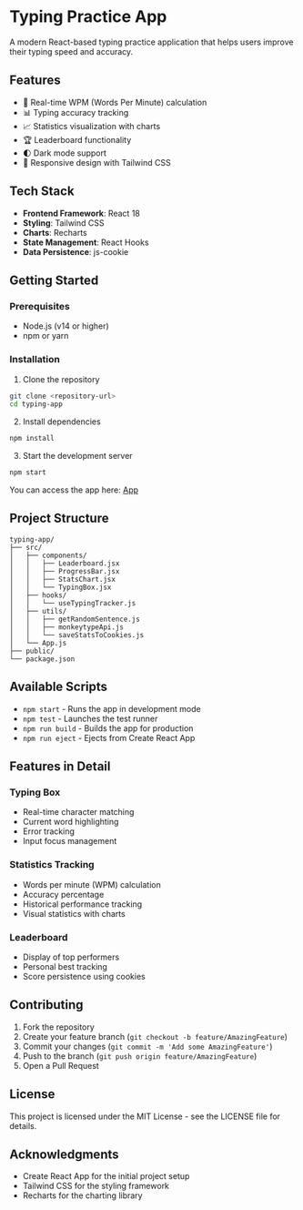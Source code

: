 # Typing Practice App

A modern React-based typing practice application that helps users improve their typing speed and accuracy.

## Features

- 🚀 Real-time WPM (Words Per Minute) calculation
- 📊 Typing accuracy tracking
- 📈 Statistics visualization with charts
- 🏆 Leaderboard functionality
- 🌓 Dark mode support
- 📱 Responsive design with Tailwind CSS

## Tech Stack

- **Frontend Framework**: React 18
- **Styling**: Tailwind CSS
- **Charts**: Recharts
- **State Management**: React Hooks
- **Data Persistence**: js-cookie

## Getting Started

### Prerequisites

- Node.js (v14 or higher)
- npm or yarn

### Installation

1. Clone the repository
```bash
git clone <repository-url>
cd typing-app
```

2. Install dependencies
```bash
npm install
```

3. Start the development server
```bash
npm start
```

You can access the app here: [App](https://poonams-typing-lab.onrender.com/)

## Project Structure

```
typing-app/
├── src/
│   ├── components/
│   │   ├── Leaderboard.jsx
│   │   ├── ProgressBar.jsx
│   │   ├── StatsChart.jsx
│   │   └── TypingBox.jsx
│   ├── hooks/
│   │   └── useTypingTracker.js
│   ├── utils/
│   │   ├── getRandomSentence.js
│   │   ├── monkeytypeApi.js
│   │   └── saveStatsToCookies.js
│   └── App.js
├── public/
└── package.json
```

## Available Scripts

- `npm start` - Runs the app in development mode
- `npm test` - Launches the test runner
- `npm run build` - Builds the app for production
- `npm run eject` - Ejects from Create React App

## Features in Detail

### Typing Box
- Real-time character matching
- Current word highlighting
- Error tracking
- Input focus management

### Statistics Tracking
- Words per minute (WPM) calculation
- Accuracy percentage
- Historical performance tracking
- Visual statistics with charts

### Leaderboard
- Display of top performers
- Personal best tracking
- Score persistence using cookies

## Contributing

1. Fork the repository
2. Create your feature branch (`git checkout -b feature/AmazingFeature`)
3. Commit your changes (`git commit -m 'Add some AmazingFeature'`)
4. Push to the branch (`git push origin feature/AmazingFeature`)
5. Open a Pull Request

## License

This project is licensed under the MIT License - see the LICENSE file for details.

## Acknowledgments

- Create React App for the initial project setup
- Tailwind CSS for the styling framework
- Recharts for the charting library 